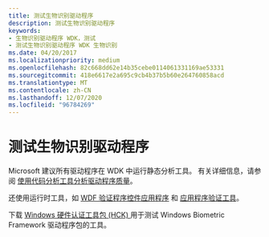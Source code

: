 ```yaml
---
title: 测试生物识别驱动程序
description: 测试生物识别驱动程序
keywords:
- 生物识别驱动程序 WDK，测试
- 测试生物识别驱动程序 WDK 生物识别
ms.date: 04/20/2017
ms.localizationpriority: medium
ms.openlocfilehash: 82c668dd62e14b35cebe0114061331169ae53331
ms.sourcegitcommit: 418e6617e2a695c9cb4b37b5b60e264760858acd
ms.translationtype: MT
ms.contentlocale: zh-CN
ms.lasthandoff: 12/07/2020
ms.locfileid: "96784269"
---
```

# <a name="testing-biometric-drivers"></a>测试生物识别驱动程序


Microsoft 建议所有驱动程序在 WDK 中运行静态分析工具。 有关详细信息，请参阅 [使用代码分析工具分析驱动程序质量](/windows-hardware/drivers)。

还使用运行时工具，如 [WDF 验证程序控件应用程序](../devtest/wdf-verifier-control-application.md) 和 [应用程序验证工具](../devtest/application-verifier.md)。

下载 [Windows 硬件认证工具包 (HCK) ](https://go.microsoft.com/fwlink/p/?LinkId=733613) 用于测试 Windows Biometric Framework 驱动程序包的工具。

 

